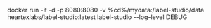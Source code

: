 docker run -it -d -p 8080:8080 -v %cd%/mydata:/label-studio/data heartexlabs/label-studio:latest label-studio --log-level DEBUG